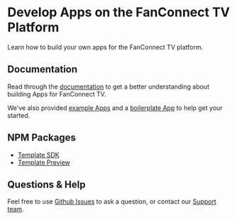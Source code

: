 # Develop Apps on the FanConnect TV Platform

Learn how to build your own apps for the FanConnect TV platform.

## Documentation

Read through the [documentation](https://developer.fanconnect.tv/) to get a better
understanding about building Apps for FanConnect TV.

We've also provided [example Apps](https://github.com/fanconnect/developer/tree/main/examples) and a
[boilerplate App](https://github.com/fanconnect/developer/tree/main/examples/boilerplate-app) to
help get your started.

## NPM Packages

- [Template SDK](https://www.npmjs.com/package/@fanconnecttv/template-sdk)
- [Template Preview](https://www.npmjs.com/package/@fanconnecttv/preview)
  
## Questions & Help

Feel free to use [Github Issues](https://github.com/fanconnect/developer/issues) to ask a question,
or contact our [Support team](support@fanconnect.tv).
